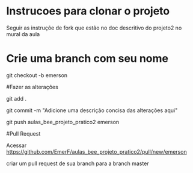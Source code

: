 # Instrucoes para clonar o projeto
Seguir as instruçõe de fork que estão no doc descritivo do projeto2 no mural da aula
  
# Crie uma branch com seu nome
git checkout -b emerson

#Fazer as alterações

git add .

git commit -m "Adicione uma descrição concisa das alterações aqui"

git push aulas_bee_projeto_pratico2 emerson

#Pull Request

Acessar https://github.com/EmerF/aulas_bee_projeto_pratico2/pull/new/emerson

criar um pull request de sua branch para a branch master


